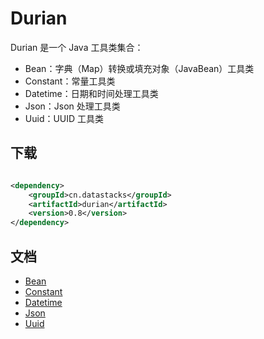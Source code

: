 # Durian

Durian 是一个 Java 工具类集合：

* Bean：字典（Map）转换或填充对象（JavaBean）工具类
* Constant：常量工具类
* Datetime：日期和时间处理工具类
* Json：Json 处理工具类
* Uuid：UUID 工具类

## 下载

```xml

<dependency>
    <groupId>cn.datastacks</groupId>
    <artifactId>durian</artifactId>
    <version>0.8</version>
</dependency>
```

## 文档

* [Bean](./doc/bean.md)
* [Constant](./doc/constant.md)
* [Datetime](./doc/datetime.md)
* [Json](./doc/json.md)
* [Uuid](./doc/uuid.md)